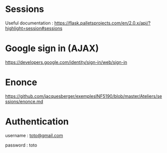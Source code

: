 # Sessions

Useful documentation : https://flask.palletsprojects.com/en/2.0.x/api/?highlight=session#sessions


# Google sign in (AJAX)

https://developers.google.com/identity/sign-in/web/sign-in


# Enonce

https://github.com/jacquesberger/exemplesINF5190/blob/master/Ateliers/sessions/enonce.md


# Authentication

username : toto@gmail.com

password : toto
